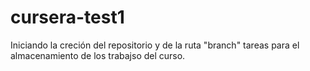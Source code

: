 # cursera-test1
Iniciando la creción del repositorio y de la ruta "branch" tareas para el almacenamiento de los trabajso del curso.
